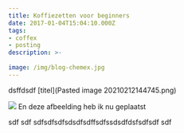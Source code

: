 ```yaml
---
title: Koffiezetten voor beginners
date: 2017-01-04T15:04:10.000Z
tags: 
- coffex
- posting
description: >-
  
image: /img/blog-chemex.jpg
---
```

dsffdsdf
[titel](Pasted image 20210212144745.png)

[](android-chrome-192x192.png)

![](about-reinvest-profits.jpg)
En deze afbeelding heb ik nu geplaatst[](about-reinvest-profits.jpg)

sdf
sdf
sdfsdfsdfsdsdfsdffsdfssdsdfdsfsdfsdf
sdf
